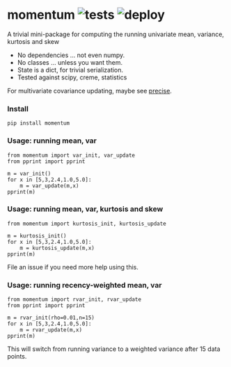 # momentum ![tests](https://github.com/microprediction/momentum/workflows/tests/badge.svg) ![deploy](https://github.com/microprediction/momentum/workflows/deploy/badge.svg)
A trivial mini-package for computing the running univariate mean, variance, kurtosis and skew

- No dependencies ... not even numpy.
- No classes ... unless you want them.
- State is a dict, for trivial serialization. 
- Tested against scipy, creme, statistics

For multivariate covariance updating, maybe see [precise](https://github.com/microprediction/precise). 

### Install 

    pip install momentum

### Usage: running mean, var

    from momentum import var_init, var_update
    from pprint import pprint
    
    m = var_init()
    for x in [5,3,2.4,1.0,5.0]:
        m = var_update(m,x)
    pprint(m)
    
    

### Usage: running mean, var, kurtosis and skew 

    from momentum import kurtosis_init, kurtosis_update
    
    m = kurtosis_init()
    for x in [5,3,2.4,1.0,5.0]:
        m = kurtosis_update(m,x)
    pprint(m)
    
    
File an issue if you need more help using this. 
    
  
### Usage: running recency-weighted mean, var

    from momentum import rvar_init, rvar_update
    from pprint import pprint
    
    m = rvar_init(rho=0.01,n=15)
    for x in [5,3,2.4,1.0,5.0]:
        m = rvar_update(m,x)
    pprint(m)
    
This will switch from running variance to a weighted variance after 15 data points. 
    
